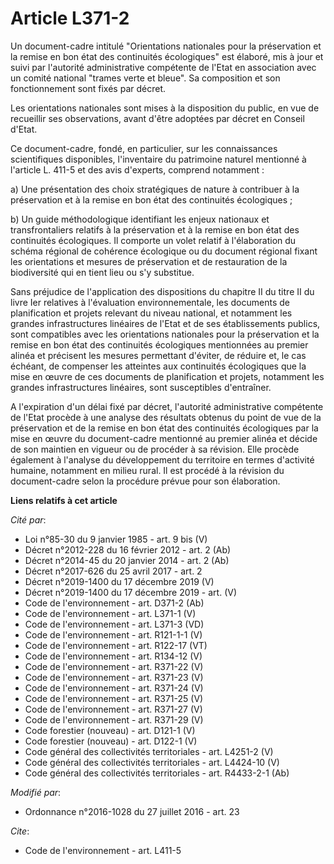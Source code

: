 # Article L371-2

Un document-cadre intitulé "Orientations nationales pour la préservation et la remise en bon état des continuités
écologiques" est élaboré, mis à jour et suivi par l'autorité administrative compétente de l'Etat en association avec un
comité national "trames verte et bleue". Sa composition et son fonctionnement sont fixés par décret. 

Les orientations nationales sont mises à la disposition du public, en vue de recueillir ses observations, avant d'être
adoptées par décret en Conseil d'Etat. 

Ce document-cadre, fondé, en particulier, sur les connaissances scientifiques disponibles, l'inventaire du patrimoine naturel
mentionné à l'article L. 411-5 et des avis d'experts, comprend notamment : 

a) Une présentation des choix stratégiques de nature à contribuer à la préservation et à la remise en bon état des
continuités écologiques ; 

b) Un guide méthodologique identifiant les enjeux nationaux et transfrontaliers relatifs à la préservation et à la remise en
bon état des continuités écologiques. Il comporte un volet relatif à l'élaboration du schéma régional de cohérence écologique
ou du document régional fixant les orientations et mesures de préservation et de restauration de la biodiversité qui en tient
lieu ou s'y substitue.

Sans préjudice de l'application des dispositions du chapitre II du titre II du livre Ier relatives à l'évaluation
environnementale, les documents de planification et projets relevant du niveau national, et notamment les grandes
infrastructures linéaires de l'Etat et de ses établissements publics, sont compatibles avec les orientations nationales pour
la préservation et la remise en bon état des continuités écologiques mentionnées au premier alinéa et précisent les mesures
permettant d'éviter, de réduire et, le cas échéant, de compenser les atteintes aux continuités écologiques que la mise en
œuvre de ces documents de planification et projets, notamment les grandes infrastructures linéaires, sont susceptibles
d'entraîner.

A l'expiration d'un délai fixé par décret, l'autorité administrative compétente de l'Etat procède à une analyse des résultats
obtenus du point de vue de la préservation et de la remise en bon état des continuités écologiques par la mise en œuvre du
document-cadre mentionné au premier alinéa et décide de son maintien en vigueur ou de procéder à sa révision. Elle procède
également à l'analyse du développement du territoire en termes d'activité humaine, notamment en milieu rural. Il est procédé
à la révision du document-cadre selon la procédure prévue pour son élaboration.

**Liens relatifs à cet article**

_Cité par_:

  - Loi n°85-30 du 9 janvier 1985 - art. 9 bis (V)
  - Décret n°2012-228 du 16 février 2012 - art. 2 (Ab)
  - Décret n°2014-45 du 20 janvier 2014 - art. 2 (Ab)
  - Décret n°2017-626 du 25 avril 2017 - art. 2
  - Décret n°2019-1400 du 17 décembre 2019 (V)
  - Décret n°2019-1400 du 17 décembre 2019 - art. (V)
  - Code de l'environnement - art. D371-2 (Ab)
  - Code de l'environnement - art. L371-1 (V)
  - Code de l'environnement - art. L371-3 (VD)
  - Code de l'environnement - art. R121-1-1 (V)
  - Code de l'environnement - art. R122-17 (VT)
  - Code de l'environnement - art. R134-12 (V)
  - Code de l'environnement - art. R371-22 (V)
  - Code de l'environnement - art. R371-23 (V)
  - Code de l'environnement - art. R371-24 (V)
  - Code de l'environnement - art. R371-25 (V)
  - Code de l'environnement - art. R371-27 (V)
  - Code de l'environnement - art. R371-29 (V)
  - Code forestier (nouveau) - art. D121-1 (V)
  - Code forestier (nouveau) - art. D122-1 (V)
  - Code général des collectivités territoriales - art. L4251-2 (V)
  - Code général des collectivités territoriales - art. L4424-10 (V)
  - Code général des collectivités territoriales - art. R4433-2-1 (Ab)

_Modifié par_:

  - Ordonnance n°2016-1028 du 27 juillet 2016 - art. 23

_Cite_:

  - Code de l'environnement - art. L411-5
